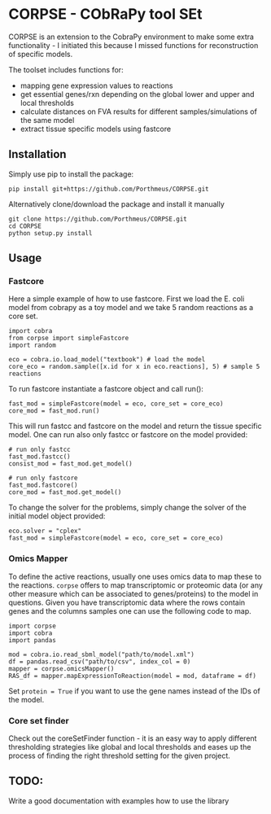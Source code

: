# CORPSE - CObRaPy tool SEt
CORPSE is an extension to the CobraPy environment to make some extra functionality - I initiated this because I missed functions for reconstruction of specific models.

The toolset includes functions for:
+ mapping gene expression values to reactions
+ get essential genes/rxn depending on the global lower and upper and local thresholds
+ calculate distances on FVA results for different samples/simulations of the same model 
+ extract tissue specific models using fastcore

## Installation

Simply use pip to install the package:

    pip install git+https://github.com/Porthmeus/CORPSE.git

Alternatively clone/download the package and install it manually

    git clone https://github.com/Porthmeus/CORPSE.git
    cd CORPSE
    python setup.py install


## Usage

### Fastcore

Here a simple example of how to use fastcore. First we load the E. coli model from cobrapy as a toy model and we take 5 random reactions as a core set.

    import cobra
    from corpse import simpleFastcore
    import random
    
    eco = cobra.io.load_model("textbook") # load the model
    core_eco = random.sample([x.id for x in eco.reactions], 5) # sample 5 reactions
    
To run fastcore instantiate a fastcore object and call run():
    
    fast_mod = simpleFastcore(model = eco, core_set = core_eco)
    core_mod = fast_mod.run()

This will run fastcc and fastcore on the model and return the tissue specific model. One can run also only fastcc or fastcore on the model provided:
    
    # run only fastcc
    fast_mod.fastcc()
    consist_mod = fast_mod.get_model()

    # run only fastcore
    fast_mod.fastcore()
    core_mod = fast_mod.get_model()

To change the solver for the problems, simply change the solver of the initial model object provided:

    eco.solver = "cplex"
    fast_mod = simpleFastcore(model = eco, core_set = core_eco)

### Omics Mapper

To define the active reactions, usually one uses omics data to map these to the reactions. `corpse` offers to map transcriptomic or proteomic data (or any other measure which can be associated to genes/proteins) to the model in questions. Given you have transcriptomic data where the rows contain genes and the columns samples one can use the following code to map.

```
import corpse
import cobra
import pandas

mod = cobra.io.read_sbml_model("path/to/model.xml")
df = pandas.read_csv("path/to/csv", index_col = 0)
mapper = corpse.omicsMapper()
RAS_df = mapper.mapExpressionToReaction(model = mod, dataframe = df)
```
Set `protein = True` if you want to use the gene names instead of the IDs of the model.

### Core set finder

Check out the coreSetFinder function - it is an easy way to apply different thresholding strategies like global and local thresholds and eases up the process of finding the right threshold setting for the given project.

## TODO:
Write a good documentation with examples how to use the library
